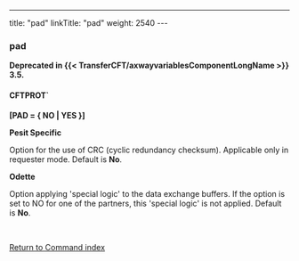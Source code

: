 ---
title: "pad"
linkTitle: "pad"
weight: 2540
---<span id="pad"></span>

### pad

**Deprecated in {{< TransferCFT/axwayvariablesComponentLongName  >}} 3.5.**

#### CFTPROT`

****[PAD = { NO &#124; YES }]****

****Pesit Specific****

Option for the use of CRC (cyclic redundancy checksum). Applicable only
in requester mode. Default is ****No****.

****Odette****

Option applying 'special logic' to the data exchange buffers. If the
option is set to NO for one of the partners, this 'special logic' is not
applied. Default is ****No****.

 

[Return to Command index](../../)
